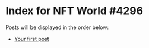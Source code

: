 # Index for NFT World #4296
Posts will be displayed in the order below:

- [Your first post](./001-first.md)


